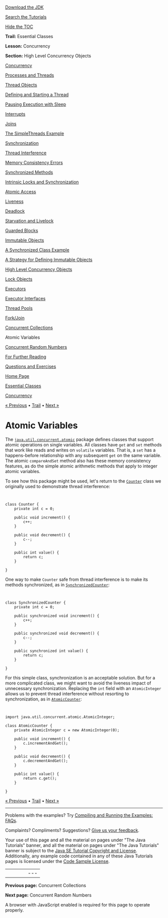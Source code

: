 [Download
the JDK](http://java.sun.com/javase/6/download.jsp)
  
[Search the
Tutorials](../../search.html)
  
[Hide the TOC](javascript:toggleLeft())

**Trail:** Essential Classes
  
**Lesson:** Concurrency
  
**Section:** High Level Concurrency Objects

[Concurrency](index.html)

[Processes and Threads](procthread.html)

[Thread Objects](threads.html)

[Defining and Starting a Thread](runthread.html)

[Pausing Execution with Sleep](sleep.html)

[Interrupts](interrupt.html)

[Joins](join.html)

[The SimpleThreads Example](simple.html)

[Synchronization](sync.html)

[Thread Interference](interfere.html)

[Memory Consistency Errors](memconsist.html)

[Synchronized Methods](syncmeth.html)

[Intrinsic Locks and Synchronization](locksync.html)

[Atomic Access](atomic.html)

[Liveness](liveness.html)

[Deadlock](deadlock.html)

[Starvation and Livelock](starvelive.html)

[Guarded Blocks](guardmeth.html)

[Immutable Objects](immutable.html)

[A Synchronized Class Example](syncrgb.html)

[A Strategy for Defining Immutable Objects](imstrat.html)

[High Level Concurrency Objects](highlevel.html)

[Lock Objects](newlocks.html)

[Executors](executors.html)

[Executor Interfaces](exinter.html)

[Thread Pools](pools.html)

[Fork/Join](forkjoin.html)

[Concurrent Collections](collections.html)

Atomic Variables

[Concurrent Random Numbers](threadlocalrandom.html)

[For Further Reading](further.html)

[Questions and Exercises](QandE/questions.html)

[Home Page](../../index.html)
>
[Essential Classes](../index.html)
>
[Concurrency](index.html)

[« Previous](collections.html) • [Trail](../TOC.html) • [Next »](threadlocalrandom.html)

# Atomic Variables

The
[`java.util.concurrent.atomic`](http://download.oracle.com/javase/7/docs/api/java/util/concurrent/atomic/package-summary.html)
package defines classes that support atomic operations on single
variables. All classes have `get` and `set`
methods that work like reads and writes on `volatile`
variables. That is, a `set` has a happens-before
relationship with any subsequent `get` on the same
variable. The atomic `compareAndSet` method also has these
memory consistency features, as do the simple atomic arithmetic
methods that apply to integer atomic variables.

To see how this package might be used, let's return to the
[`Counter`](examples/Counter.java)
class we originally used to demonstrate thread interference:

```


class Counter {
    private int c = 0;

    public void increment() {
        c++;
    }

    public void decrement() {
        c--;
    }

    public int value() {
        return c;
    }

}

```

One way to make `Counter` safe from thread interference is
to make its methods synchronized, as in
[`SynchronizedCounter`](examples/SynchronizedCounter.java):

```


class SynchronizedCounter {
    private int c = 0;

    public synchronized void increment() {
        c++;
    }

    public synchronized void decrement() {
        c--;
    }

    public synchronized int value() {
        return c;
    }

}

```

For this simple class, synchronization is an acceptable solution. But
for a more complicated class, we might want to avoid the liveness impact of
unnecessary synchronization. Replacing the `int` field with
an `AtomicInteger` allows us to prevent thread interference
without resorting to synchronization, as in
[`AtomicCounter`](examples/AtomicCounter.java):

```


import java.util.concurrent.atomic.AtomicInteger;

class AtomicCounter {
    private AtomicInteger c = new AtomicInteger(0);

    public void increment() {
        c.incrementAndGet();
    }

    public void decrement() {
        c.decrementAndGet();
    }

    public int value() {
        return c.get();
    }

}

```

[« Previous](collections.html)
•
[Trail](../TOC.html)
•
[Next »](threadlocalrandom.html)

---

Problems with the examples? Try [Compiling and Running
the Examples: FAQs](../../information/run-examples.html).
  
Complaints? Compliments? Suggestions? [Give
us your feedback](http://download.oracle.com/javase/feedback.html).

Your use of this page and all the material on pages under "The Java Tutorials" banner,
and all the material on pages under "The Java Tutorials" banner is subject to the [Java SE Tutorial Copyright
and License](../../information/license.html).
Additionally, any example code contained in any of these Java
Tutorials pages is licensed under the
[Code
Sample License](http://developers.sun.com/license/berkeley_license.html).

|  |  |  |  |  |
| --- | --- | --- | --- | --- |
| |  |  | | --- | --- | | duke image | Oracle logo | | [About Oracle](http://www.oracle.com/us/corporate/index.html) | [Oracle Technology Network](http://www.oracle.com/technology/index.html) | [Terms of Service](https://www.samplecode.oracle.com/servlets/CompulsoryClickThrough?type=TermsOfService) | Copyright © 1995, 2011 Oracle and/or its affiliates. All rights reserved. |

**Previous page:** Concurrent Collections
  
**Next page:** Concurrent Random Numbers




A browser with JavaScript enabled is required for this page to operate properly.